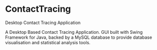 # ContactTracing
Desktop Contact Tracing Application

A Desktop Based Contact Tracing Application. GUI built with Swing Framework for Java, backed by a MySQL database to provide database visualisation and statistical analysis tools.
